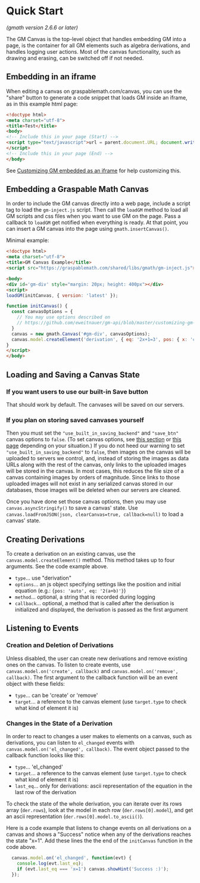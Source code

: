 # Quick Start

*(gmath version 2.6.6 or later)*

The GM Canvas is the top-level object that handles embedding GM into a page, is the container for all GM elements such as algebra derivations, and handles logging user actions. Most of the canvas functionality, such as drawing and erasing, can be switched off if not needed.

## Embedding in an iframe

When editing a canvas on graspablemath.com/canvas, you can use the "share" button to generate a code snippet that loads GM inside an iframe, as in this example html page:

```html
<!doctype html>
<meta charset="utf-8">
<title>Test</title>
<body>
<!-- Include this in your page (Start) -->
<script type="text/javascript">url = parent.document.URL; document.write('<iframe style="border: none" src=\'https://graspablemath.com/canvas/embed.html?load=_e0df6d1a59896f82&options={"use_toolbar": false, "vertical_scroll": false }&parent_url='+url+'\' width=100% height=400px></iframe>')
</script>
<!-- Include this in your page (End) -->
</body>
```

See [Customizing GM embedded as an iframe](https://github.com/eweitnauer/gm-api/blob/master/customizing-gm-embedded-as-an-iframe.md) for help customizing this.

## Embedding a Graspable Math Canvas

In order to include the GM canvas directly into a web page, include a script tag to load the `gm-inject.js` script. Then call the `loadGM` method to load all GM scripts and css files when you want to use GM on the page. Pass a callback to `loadGM` get notified when everything is ready. At that point, you can insert a GM canvas into the page using `gmath.insertCanvas()`.

Minimal example:

```html
<!doctype html>
<meta charset="utf-8">
<title>GM Canvas Example</title>
<script src="https://graspablemath.com/shared/libs/gmath/gm-inject.js"></script>

<body>
<div id='gm-div' style="margin: 20px; height: 400px"></div>
<script>
loadGM(initCanvas, { version: 'latest' });

function initCanvas() {
  const canvasOptions = {
    // You may use options described on
    // https://github.com/eweitnauer/gm-api/blob/master/customizing-gm-embedded-as-an-iframe.md#options-that-go-in-the-options-option-described-above
  }
  canvas = new gmath.Canvas('#gm-div', canvasOptions);
  canvas.model.createElement('derivation', { eq: '2x+1=3', pos: { x: 'center', y: 50 } });
}
</script>
</body>
```

<!-- If you change the name of this section, there is at least one place in the graspable-math repository that has a link to this section (displayed on GitHub), so you will need to update that(those) hyperlink(s).  -->
## Loading and Saving a Canvas State

### If you want users to use our built-in Save button

That should work by default. The canvases will be saved on our servers.

### If you plan on storing saved canvases yourself

Then you must set the `"use_built_in_saving_backend"` and `"save_btn"` canvas options to `false`.
(To set canvas options, see [this section](https://github.com/eweitnauer/gm-api/blob/master/quickstart.md#embedding-a-graspable-math-canvas) or [this page](https://github.com/eweitnauer/gm-api/blob/master/customizing-gm-embedded-as-an-iframe.md) depending on your situation.)
If you do not heed our warning to set `"use_built_in_saving_backend"` to `false`, then images on the canvas will be uploaded to servers we control,
and, instead of storing the images as data URLs along with the rest of the canvas, only links to the uploaded images will be stored in the canvas.
In most cases, this reduces the file size of a canvas containing images by orders of magnitude.
Since links to those uploaded images will not exist in any serialized canvas stored in our databases, those images will be deleted when our servers are cleaned.

Once you have done set those canvas options, then you may use `canvas.asyncStringify()` to save a canvas' state. Use `canvas.loadFromJSON(json, clearCanvas=true, callback=null)` to load a canvas' state.

## Creating Derivations

To create a derivation on an existing canvas, use the `canvas.model.createElement()` method. This method takes up to four arguments. See the code example above.

* `type`... use "derivation"
* `options`... an js object specifying settings like the position and initial equation (e.g.: `{pos: 'auto', eq: '2(a+b)'}`)
* `method`... optional, a string that is recorded during logging
* `callback`... optional, a method that is called after the derivation is initialized and displayed, the derivation is passed as the first argument


## Listening to Events

### Creation and Deletion of Derivations

Unless disabled, the user can create new derivations and remove existing ones on the canvas. To listen to create events, use `canvas.model.on('create', callback)` and `canvas.model.on('remove', callback)`. The first argument to the callback function will be an event object with these fields:

* `type`... can be 'create' or 'remove'
* `target`... a reference to the canvas element (use `target.type` to check what kind of element it is)

### Changes in the State of a Derivation

In order to react to changes a user makes to elements on a canvas, such as derivations, you can listen to `el_changed` events with `canvas.model.on('el_changed', callback)`. The event object passed to the callback function looks like this:

* `type`... 'el_changed'
* `target`... a reference to the canvas element (use `target.type` to check what kind of element it is)
* `last_eq`... only for derivations: ascii representation of the equation in the last row of the derivation

To check the state of the whole derivation, you can iterate over its rows array (`der.rows`), look at the model in each row (`der.rows[0].model`), and get an ascii representation (`der.rows[0].model.to_ascii()`).

Here is a code example that listens to change events on all derivations on a canvas and shows a "Success" notice when any of the derivations reaches the state "x=1". Add these lines the the end of the `initCanvas` function in the code above.

```js
  canvas.model.on('el_changed', function(evt) {
    console.log(evt.last_eq);
    if (evt.last_eq === 'x=1') canvas.showHint('Success :)');
  });
```
